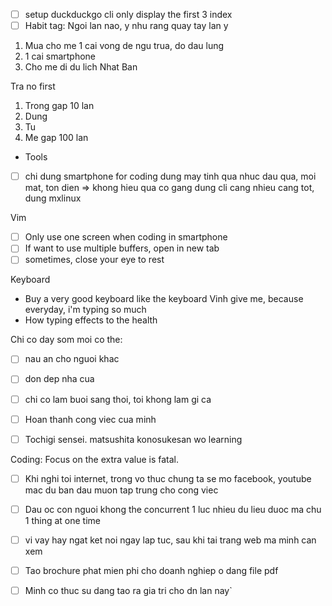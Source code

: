 - [ ] setup duckduckgo cli only display the first 3 index
- [ ] Habit tag: Ngoi lan nao, y nhu rang quay tay lan  y

1. Mua cho me 1 cai vong de ngu trua, do dau lung
2. 1 cai smartphone
3. Cho me di du lich Nhat Ban

Tra no first
1. Trong gap 10 lan
2. Dung
3. Tu
4. Me gap 100 lan

- Tools
- [ ] chi dung smartphone for coding
dung may tinh qua nhuc dau qua, moi mat, ton dien => khong hieu qua
co gang dung cli cang nhieu cang tot, dung mxlinux

Vim
- [ ] Only use one screen when coding in smartphone
- [ ] If want to use multiple buffers, open in new tab
- [ ] sometimes, close your eye to rest

Keyboard
-  Buy a very good keyboard like the keyboard Vinh give me, because everyday, i'm typing so much
- How typing effects to the health

Chi co day som moi co the:
- [ ] nau an cho nguoi khac
- [ ] don dep nha cua
- [ ] chi co lam buoi sang thoi, toi khong lam gi ca
- [ ] Hoan thanh cong viec cua minh

- [ ] Tochigi sensei. matsushita konosukesan wo learning

Coding:
Focus on the extra value is fatal.

- [ ] Khi nghi toi internet, trong vo thuc chung ta se mo facebook, youtube mac du ban dau muon tap trung cho cong viec
- [ ] Dau oc con nguoi khong the concurrent 1 luc nhieu du lieu duoc ma chu 1 thing at one time
- [ ] vi vay hay ngat ket noi ngay lap tuc, sau khi tai trang web ma minh can xem

- [ ] Tao brochure phat mien phi cho doanh nghiep o dang file pdf
- [ ] Minh co thuc su dang tao ra gia tri cho dn lan nay`
